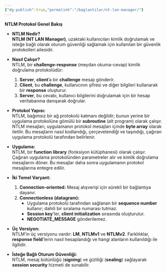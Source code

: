 ```yaml
---
{"dg-publish":true,"permalink":"/baglantilar/nt-lan-manager/"}
---
```


**NTLM Protokol Genel Bakış**

- **NTLM Nedir?**  
    **NTLM (NT LAN Manager)**, uzaktaki kullanıcıları kimlik doğrulamak ve isteğe bağlı olarak oturum güvenliği sağlamak için kullanılan bir güvenlik protokolleri ailesidir.
    
- **Nasıl Çalışır?**  
    NTLM, bir **challenge-response** (meydan okuma-cevap) kimlik doğrulama protokolüdür:
    
    1. **Server**, **client**’a bir **challenge** mesajı gönderir.
    2. **Client**, bu **challenge**, kullanıcının şifresi ve diğer bilgileri kullanarak bir **response** oluşturur.
    3. **Server**, bu cevabı, kullanıcı bilgilerini doğrulamak için bir hesap veritabanına danışarak doğrular.
- **Protokol Yapısı:**  
    NTLM, bağımsız bir ağ protokolü katmanı değildir; bunun yerine bir uygulama protokolüne gömülü bir **subroutine** (alt program) olarak çalışır. NTLM mesajları, uygulamanın protokol mesajları içinde **byte array** olarak iletilir. Bu mesajların nasıl kodlandığı, çerçevelendiği ve taşındığı, çağıran uygulama protokolü tarafından belirlenir.
    
- **Uygulama:**  
    NTLM, bir **function library** (fonksiyon kütüphanesi) olarak çalışır. Çağıran uygulama protokolünden parametreler alır ve kimlik doğrulama mesajlarını döner. Bu mesajlar daha sonra uygulamanın protokol mesajlarına entegre edilir.
    
- **İki Temel Varyant:**
    
    1. **Connection-oriented:** Mesaj alışverişi için sürekli bir bağlantıya dayanır.
    2. **Connectionless (datagram):**
        - Uygulama protokolü tarafından sağlanan bir **sequence number** kullanır; dahili bir sıralama numarası tutmaz.
        - **Session key**'ler, **client initialization** sırasında oluşturulur.
        - **NEGOTIATE_MESSAGE** gönderilemez.
- **Üç Versiyon:**  
    NTLM'in üç versiyonu vardır: **LM**, **NTLMv1** ve **NTLMv2**. Farklılıklar, **response field**'lerin nasıl hesaplandığı ve hangi alanların kullanıldığı ile ilgilidir.
    
- **İsteğe Bağlı Oturum Güvenliği:**  
    NTLM, mesaj bütünlüğü (**signing**) ve gizliliği (**sealing**) sağlayarak **session security** hizmeti de sunabilir.